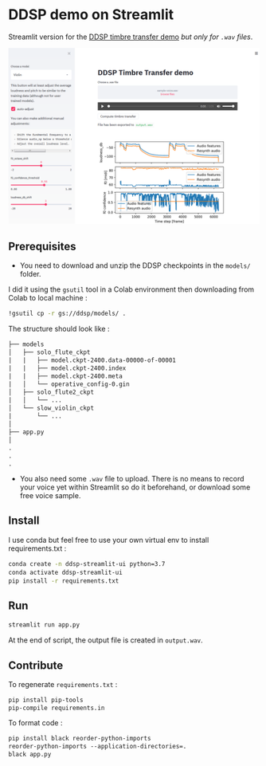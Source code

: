 # DDSP demo on Streamlit

Streamlit version for the [DDSP timbre transfer demo](https://github.com/magenta/ddsp/blob/master/ddsp/colab/demos/timbre_transfer.ipynb) _but only for `.wav` files_.

![](./demo.png)

## Prerequisites

- You need to download and unzip the DDSP checkpoints in the `models/` folder.

I did it using the `gsutil` tool in a Colab environment then downloading from Colab to local machine :

```bash
!gsutil cp -r gs://ddsp/models/ .
```

The structure should look like :

    ├── models
    │   ├── solo_flute_ckpt
    |   |   ├── model.ckpt-2400.data-00000-of-00001
    |   |   ├── model.ckpt-2400.index
    |   |   ├── model.ckpt-2400.meta
    |   │   └── operative_config-0.gin
    │   ├── solo_flute2_ckpt
    |   │   └── ...
    │   └── slow_violin_ckpt
    |       └── ...
    │
    ├── app.py
    │
    .
    .
    .

- You also need some `.wav` file to upload. There is no means to record your voice yet within Streamlit so do it beforehand, or download some free voice sample.

## Install

I use conda but feel free to use your own virtual env to install requirements.txt :

```bash
conda create -n ddsp-streamlit-ui python=3.7
conda activate ddsp-streamlit-ui
pip install -r requirements.txt
```

## Run

```bash
streamlit run app.py
```

At the end of script, the output file is created in `output.wav`.

## Contribute

To regenerate `requirements.txt` :

```shell
pip install pip-tools
pip-compile requirements.in
```

To format code :

```shell
pip install black reorder-python-imports
reorder-python-imports --application-directories=.
black app.py
```
